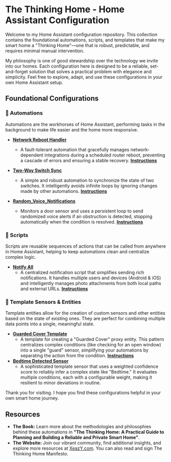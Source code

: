 # **The Thinking Home \- Home Assistant Configuration**

Welcome to my Home Assistant configuration repository. This collection contains the foundational automations, scripts, and templates that make my smart home a "Thinking Home"—one that is robust, predictable, and requires minimal manual intervention.

My philosophy is one of good stewardship over the technology we invite into our homes. Each configuration here is designed to be a reliable, set-and-forget solution that solves a practical problem with elegance and simplicity. Feel free to explore, adapt, and use these configurations in your own Home Assistant setup.

## **Foundational Configurations**

### **🏡 Automations**

Automations are the workhorses of Home Assistant, performing tasks in the background to make life easier and the home more responsive.

* [**Network Reboot Handler**](https://github.com/TheThinkingHome/Automations/blob/main/network_reboot_handler.yaml)  
  * A fault-tolerant automation that gracefully manages network-dependent integrations during a scheduled router reboot, preventing a cascade of errors and ensuring a stable recovery. [**Instructions**](https://xeazy.com/taming-the-reboot/)
* [**Two-Way Switch Sync**](https://github.com/TheThinkingHome/Automations/blob/main/two-way_switch_sync.yaml)  
  * A simple and robust automation to synchronize the state of two switches. It intelligently avoids infinite loops by ignoring changes made by other automations. [**Instructions**](https://xeazy.com/there-can-be-only-one/)

* [**Random_Voice_Notifications**](https://github.com/TheThinkingHome/Automations/blob/main/random_notifications.yaml)
  * Monitors a door sensor and uses a persistent loop to send randomized voice alerts if an obstruction is detected, stopping automatically when the condition is resolved. [**Instructions**](https://xeazy.com/taming-the-reboot/)

### **📜 Scripts**

Scripts are reusable sequences of actions that can be called from anywhere in Home Assistant, helping to keep automations clean and centralize complex logic.

* [**Notify All**](https://github.com/TheThinkingHome/Automations/blob/main/notify_all.yaml)  
  * A centralized notification script that simplifies sending rich notifications. It handles multiple users and devices (Android & iOS) and intelligently manages photo attachments from both local paths and external URLs. [**Instructions**](https://xeazy.com/one-script-to-notify-them-all/)

### **🧩 Template Sensors & Entities**

Template entities allow for the creation of custom sensors and other entities based on the state of existing ones. They are perfect for combining multiple data points into a single, meaningful state.

* [**Guarded Cover Template**](https://github.com/TheThinkingHome/Automations/blob/main/covers.yaml)  
  * A template for creating a "Guarded Cover" proxy entity. This pattern centralizes complex conditions (like checking for an open window) into a single "guard" sensor, simplifying your automations by separating the action from the condition. [**Instructions**](https://xeazy.com/the-gatekeeper/)
* [**Bedtime Detected Sensor**](https://github.com/TheThinkingHome/Automations/blob/main/templat_sensors.yaml)  
  * A sophisticated template sensor that uses a weighted confidence score to reliably infer a complex state like "Bedtime." It evaluates multiple conditions, each with a configurable weight, making it resilient to minor deviations in routine.

Thank you for visiting. I hope you find these configurations helpful in your own smart home journey.

## **Resources**

* **The Book:** Learn more about the methodologies and philosophies behind these automations in **"The Thinking Home: A Practical Guide to Planning and Building a Reliable and Private Smart Home"**.  
* **The Website:** Join our vibrant community, find additional insights, and explore more resources at [XeazY.com](https://xeazy.com/). You can also read and sign The Thinking Home Manifesto.
